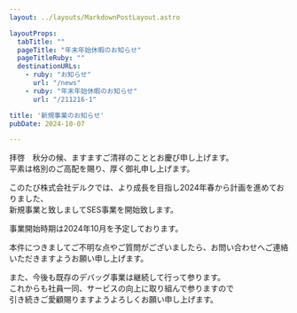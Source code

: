 ```yaml
---
layout: ../layouts/MarkdownPostLayout.astro

layoutProps:
  tabTitle: ""
  pageTitle: "年末年始休暇のお知らせ"
  pageTitleRuby: ""
  destinationURLs:
    - ruby: "お知らせ"
      url: "/news"
    - ruby: "年末年始休暇のお知らせ"
      url: "/211216-1"

title: '新規事業のお知らせ'
pubDate: 2024-10-07

---
```

拝啓　秋分の候、ますますご清祥のこととお慶び申し上げます。  
平素は格別のご高配を賜り、厚く御礼申し上げます。

このたび株式会社デルクでは、より成長を目指し2024年春から計画を進めておりました、  
新規事業と致しましてSES事業を開始致します。

事業開始時期は2024年10月を予定しております。

本件につきましてご不明な点やご質問がございましたら、お問い合わせへご連絡いただきますようお願い申し上げます。

また、今後も既存のデバッグ事業は継続して行って参ります。  
これからも社員一同、サービスの向上に取り組んで参りますので  
引き続きご愛顧賜りますようよろしくお願い申し上げます。
